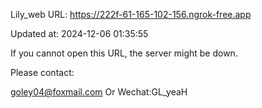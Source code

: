 Lily_web URL: https://222f-61-165-102-156.ngrok-free.app

Updated at: 2024-12-06 01:35:55

If you cannot open this URL, the server might be down.

Please contact: 

goley04@foxmail.com Or Wechat:GL_yeaH